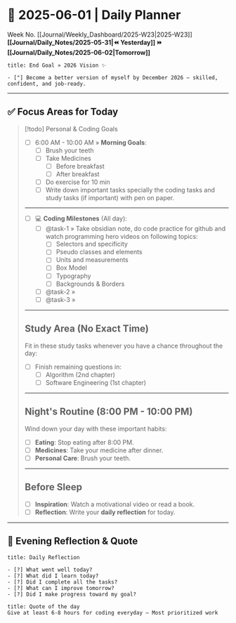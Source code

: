 # 🌼 **2025-06-01** | Daily Planner

Week No. [[Journal/Weekly_Dashboard/2025-W23|2025-W23]]
**[[Journal/Daily_Notes/2025-05-31|⏪ Yesterday]] ⏩ [[Journal/Daily_Notes/2025-06-02|Tomorrow]]**

```ad-important
title: End Goal » 2026 Vision ✨

- ["] Become a better version of myself by December 2026 — skilled, confident, and job-ready.
```

---
## ✅ Focus Areas for Today

> [!todo] Personal & Coding Goals
> - [ ] 6:00 AM - 10:00 AM » **Morning Goals**:
> 	- [ ] Brush your teeth
> 	- [ ] Take Medicines
> 		- [ ] Before breakfast
> 		- [ ] After breakfast
> 	- [ ] Do exercise for 10 min
> 	- [ ] Write down important tasks specially the coding tasks and study tasks (if important) with pen on paper.
> ---
> - [ ] 💻 **Coding Milestones** (All day):
> 	- [ ] @task-1 » Take obsidian note, do code practice for github and watch programming hero videos on following topics:
> 		- [ ] Selectors and specificity
> 		- [ ] Pseudo classes and elements
> 		- [ ] Units and measurements
> 		- [ ] Box Model
> 		- [ ] Typography
> 		- [ ] Backgrounds & Borders
> 	- [ ] @task-2 » 
> 	- [ ] @task-3 » 
> ---
> ## Study Area (No Exact Time)
> Fit in these study tasks whenever you have a chance throughout the day:
> - [ ] Finish remaining questions in:
> 	- [ ] Algorithm (2nd chapter)
> 	- [ ] Software Engineering (1st chapter)
> ---
> ## Night's Routine (8:00 PM - 10:00 PM)
> Wind down your day with these important habits:
> - [ ] **Eating**: Stop eating after 8:00 PM.
> - [ ] **Medicines**: Take your medicine after dinner.
> - [ ] **Personal Care**: Brush your teeth.
> ---
> ## Before Sleep
> - [ ] **Inspiration**: Watch a motivational video or read a book.
> - [ ] **Reflection**: Write your **daily reflection** for today.

---
## 🌻 Evening Reflection & Quote

```ad-summary
title: Daily Reflection

- [?] What went well today?  
- [?] What did I learn today?  
- [?] Did I complete all the tasks?  
- [?] What can I improve tomorrow?  
- [?] Did I make progress toward my goal?  

```

```ad-quote
title: Quote of the day
Give at least 6-8 hours for coding everyday — Most prioritized work
``` 
